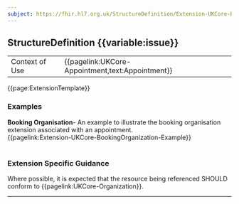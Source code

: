 ```yaml
---
subject: https://fhir.hl7.org.uk/StructureDefinition/Extension-UKCore-BookingOrganization
---
```

## StructureDefinition {{variable:issue}}

<table id="addToTranspose">
<tr><td>Context of Use</td>
<td>{{pagelink:UKCore-Appointment,text:Appointment}}</td>
</tr>
</table>

{{page:ExtensionTemplate}}

<div id="Examples" class="tabcontent">
  <h3>Examples</h3>
  <b>Booking Organisation</b>- An example to illustrate the booking organisation extension associated with an appointment.<br>
{{pagelink:Extension-UKCore-BookingOrganization-Example}}
<br><br>
</div>

<h3 id="guidance-bookingorganization">Extension Specific Guidance</h3>

Where possible, it is expected that the resource being referenced SHOULD conform to {{pagelink:UKCore-Organization}}.

---
